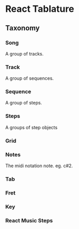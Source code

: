 # React Tablature

## Taxonomy

### Song
A group of tracks.

### Track
A group of sequences.

### Sequence
A group of steps.

### Steps
A groups of step objects

### Grid

### Notes
The midi notation note. eg. c#2.

### Tab

### Fret

### Key

### React Music Steps

